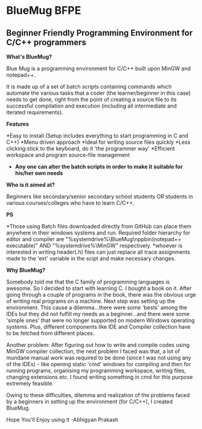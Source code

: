 # BlueMug BFPE
## Beginner Friendly Programming Environment for C/C++ programmers 

**What's BlueMug?**

Blue Mug is a programming environment for C/C++ built upon MinGW and notepad++.

It is made up of a set of batch scripts containing commands which automate 
the various tasks that a coder (the learner/beginner in this case) 
needs to get done, right from the point of creating a source file 
to its successful compilation and execution (including all intermediate and 
iterated requirements).

**Features**

*Easy to install (Setup includes everything to start programming in C and C++)
*Menu driven approach
*Ideal for writing source files quickly
*Less clicking:stick to the keyboard, do it 'the programmer way'
*Efficient workspace and program source-file management
* **Any one can alter the batch scripts in order to make it suitable for his/her own needs**

**Who is it aimed at?**

Beginners like secondary/senior secondary school students OR students in various 
courses/colleges who have to learn C/C++. 

**PS**

*Those using Batch files downloaded directly from GitHub can place them anywhere in their windows systems
and run. Required folder hierarchy for editor and compiler are "%systemdrive%\BlueMug\nppbin\(notepad++ executable)"  AND "%systemdrive%\MinGW" respectively.
*whoever is interested in writing header(.h) files can just replace all trace assignments made to the 'ext' variable in the scipt 
and make necessary changes.

**Why BlueMug?**

Somebody told me that the C family of programming languages is awesome. So I decided to 
start with learning C. I bought a book on it. After going through a couple of programs in the book, 
there was the obvious urge of writing real programs on a machine. Next step was setting up the environment.
This cause a dilemma...there were some 'bests' among the IDEs but 
they did not fulfill my needs as a beginner...and there were some 'simple ones' that were no longer supported 
on modern Windows operating systems. Plus, different components like IDE and Compiler collection have to be fetched from different places.

Another problem: After figuring out how to write and compile codes using MinGW compiler collection, the next problem 
I faced was that, a lot of mundane manual work was required to be done (since I was not using 
any of the IDEs) - like opening static 'cmd' windows for compiling and then for running programs, organising my programming workspace, 
writing files, changing extensions etc. I found writing something in cmd for this purpose extremely feasible.

Owing to these difficulties, dilemma and realization of the problems faced by a beginners in setting up the environment 
(for C/C++), I created BlueMug.

Hope You'll Enjoy using it
-Abhigyan Prakash





